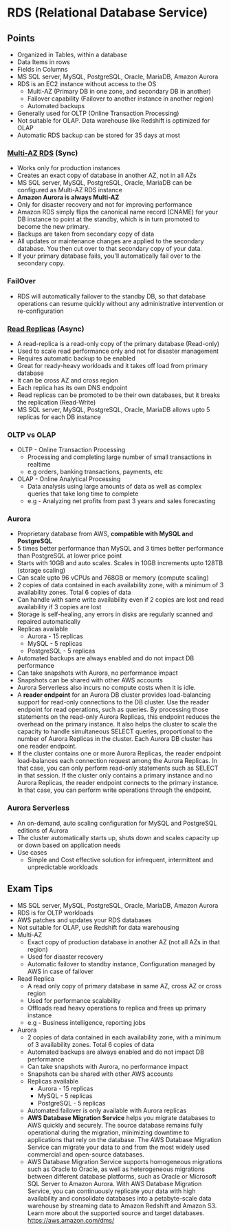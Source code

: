 # RDS (Relational Database Service)

## Points

- Organized in Tables, within a database
- Data Items in rows
- Fields in Columns
- MS SQL server, MySQL, PostgreSQL, Oracle, MariaDB, Amazon Aurora
- RDS is an EC2 instance without access to the OS
  - Multi-AZ (Primary DB in one zone, and secondary DB in another)
  - Failover capability (Failover to another instance in another region)
  - Automated backups
- Generally used for OLTP (Online Transaction Processing)
- Not suitable for OLAP. Data warehouse like Redshift is optimized for OLAP
- Automatic RDS backup can be stored for 35 days at most

### [Multi-AZ RDS](./Multi-AZ%20RDS.png) (Sync)

- Works only for production instances
- Creates an exact copy of database in another AZ, not in all AZs
- MS SQL server, MySQL, PostgreSQL, Oracle, MariaDB can be configured as Multi-AZ RDS instance
- **Amazon Aurora is always Multi-AZ**
- Only for disaster recovery and not for improving performance
- Amazon RDS simply flips the canonical name record (CNAME) for your DB instance to point at the standby, which is in turn promoted to become the new primary.
- Backups are taken from secondary copy of data
- All updates or maintenance changes are applied to the secondary database. You then cut over to that secondary copy of your data.
- If your primary database fails, you'll automatically fail over to the secondary copy.

### FailOver

- RDS will automatically failover to the standby DB, so that database operations can resume quickly without any administrative intervention or re-configuration

### [Read Replicas](./Read%20Replica.png) (Async)

- A read-replica is a read-only copy of the primary database (Read-only)
- Used to scale read performance only and not for disaster management
- Requires automatic backup to be enabled
- Great for ready-heavy workloads and it takes off load from primary database
- It can be cross AZ and cross region
- Each replica has its own DNS endpoint
- Read replicas can be promoted to be their own databases, but it breaks the replication (Read-Write)
- MS SQL server, MySQL, PostgreSQL, Oracle, MariaDB allows upto 5 replicas for each DB instance

### OLTP vs OLAP

- OLTP - Online Transaction Processing
  - Processing and completing large number of small transactions in realtime
  - e.g orders, banking transactions, payments, etc
- OLAP - Online Analytical Processing
  - Data analysis using large amounts of data as well as complex queries that take long time to complete
  - e.g - Analyzing net profits from past 3 years and sales forecasting

### Aurora

- Proprietary database from AWS, **compatible with MySQL and PostgreSQL**
- 5 times better performance than MySQL and 3 times better performance than PostgreSQL at lower price point
- Starts with 10GB and auto scales. Scales in 10GB increments upto 128TB (storage scaling)
- Can scale upto 96 vCPUs and 768GB or memory (compute scaling)
- 2 copies of data contained in each availability zone, with a minimum of 3 availability zones. Total 6 copies of data
- Can handle with same write availability even if 2 copies are lost and read availability if 3 copies are lost
- Storage is self-healing, any errors in disks are regularly scanned and repaired automatically
- Replicas available
  - Aurora - 15 replicas
  - MySQL - 5 replicas
  - PostgreSQL - 5 replicas
- Automated backups are always enabled and do not impact DB performance
- Can take snapshots with Aurora, no performance impact
- Snapshots can be shared with other AWS accounts
- Aurora Serverless also incurs no compute costs when it is idle.
- A **reader endpoint** for an Aurora DB cluster provides load-balancing support for read-only connections to the DB cluster. Use the reader endpoint for read operations, such as queries. By processing those statements on the read-only Aurora Replicas, this endpoint reduces the overhead on the primary instance. It also helps the cluster to scale the capacity to handle simultaneous SELECT queries, proportional to the number of Aurora Replicas in the cluster. Each Aurora DB cluster has one reader endpoint.
- If the cluster contains one or more Aurora Replicas, the reader endpoint load-balances each connection request among the Aurora Replicas. In that case, you can only perform read-only statements such as SELECT in that session. If the cluster only contains a primary instance and no Aurora Replicas, the reader endpoint connects to the primary instance. In that case, you can perform write operations through the endpoint.

### Aurora Serverless

- An on-demand, auto scaling configuration for MySQL and PostgreSQL editions of Aurora
- The cluster automatically starts up, shuts down and scales capacity up or down based on application needs
- Use cases
  - Simple and Cost effective solution for infrequent, intermittent and unpredictable workloads

## Exam Tips

- MS SQL server, MySQL, PostgreSQL, Oracle, MariaDB, Amazon Aurora
- RDS is for OLTP workloads
- AWS patches and updates your RDS databases
- Not suitable for OLAP, use Redshift for data warehousing
- Multi-AZ
  - Exact copy of production database in another AZ (not all AZs in that region)
  - Used for disaster recovery
  - Automatic failover to standby instance, Configuration managed by AWS in case of failover
- Read Replica
  - A read only copy of primary database in same AZ, cross AZ or cross region
  - Used for performance scalability
  - Offloads read heavy operations to replica and frees up primary instance
  - e.g - Business intelligence, reporting jobs
- Aurora
  - 2 copies of data contained in each availability zone, with a minimum of 3 availability zones. Total 6 copies of data
  - Automated backups are always enabled and do not impact DB performance
  - Can take snapshots with Aurora, no performance impact
  - Snapshots can be shared with other AWS accounts
  - Replicas available
    - Aurora - 15 replicas
    - MySQL - 5 replicas
    - PostgreSQL - 5 replicas
  - Automated failover is only available with Aurora replicas
  - **AWS Database Migration Service** helps you migrate databases to AWS quickly and securely. The source database remains fully operational during the migration, minimizing downtime to applications that rely on the database. The AWS Database Migration Service can migrate your data to and from the most widely used commercial and open-source databases.
  - AWS Database Migration Service supports homogeneous migrations such as Oracle to Oracle, as well as heterogeneous migrations between different database platforms, such as Oracle or Microsoft SQL Server to Amazon Aurora. With AWS Database Migration Service, you can continuously replicate your data with high availability and consolidate databases into a petabyte-scale data warehouse by streaming data to Amazon Redshift and Amazon S3. Learn more about the supported source and target databases. https://aws.amazon.com/dms/

